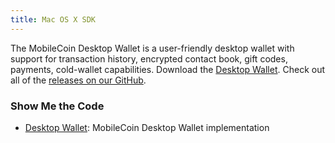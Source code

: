 ```yaml
---
title: Mac OS X SDK
---
```


The MobileCoin Desktop Wallet is a user-friendly desktop wallet with support for transaction history, encrypted contact book, gift codes,  payments, cold-wallet capabilities. Download the [Desktop Wallet](https://get.mobilecoin.com/mac).  Check out all of the [releases on our GitHub](https://github.com/mobilecoinofficial/desktop-wallet/releases).

### Show Me the Code

* [Desktop Wallet](https://github.com/mobilecoinofficial/desktop-wallet): MobileCoin Desktop Wallet implementation


